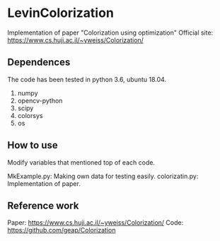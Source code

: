 # LevinColorization
Implementation of paper "Colorization using optimization"
Official site: https://www.cs.huji.ac.il/~yweiss/Colorization/


## Dependences
  The code has been tested in python 3.6, ubuntu 18.04.
  1. numpy
  2. opencv-python
  3. scipy
  4. colorsys
  5. os

## How to use
  Modify variables that mentioned top of each code.
  
  MkExample.py: Making own data for testing easily.
  colorizatin.py: Implementation of paper.
  
## Reference work
  Paper: https://www.cs.huji.ac.il/~yweiss/Colorization/
  Code: https://github.com/geap/Colorization
